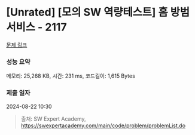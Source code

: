 # [Unrated] [모의 SW 역량테스트] 홈 방범 서비스 - 2117 

[문제 링크](https://swexpertacademy.com/main/code/problem/problemDetail.do?contestProbId=AV5V61LqAf8DFAWu) 

### 성능 요약

메모리: 25,268 KB, 시간: 231 ms, 코드길이: 1,615 Bytes

### 제출 일자

2024-08-22 10:30



> 출처: SW Expert Academy, https://swexpertacademy.com/main/code/problem/problemList.do